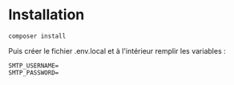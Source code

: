 # Installation

```shell
composer install
```

Puis créer le fichier .env.local et à l'intérieur remplir les variables :

```dotenv
SMTP_USERNAME=
SMTP_PASSWORD=
```